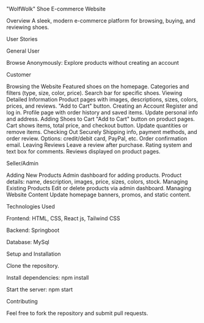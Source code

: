 "WolfWolk" Shoe E-commerce Website

Overview A sleek, modern e-commerce platform for browsing, buying, and reviewing shoes.

User Stories

General User

Browse Anonymously: Explore products without creating an account

Customer

Browsing the Website Featured shoes on the homepage. Categories and filters (type, size, color, price). Search bar for specific shoes. Viewing Detailed Information Product pages with images, descriptions, sizes, colors, prices, and reviews. "Add to Cart" button. Creating an Account Register and log in. Profile page with order history and saved items. Update personal info and address. Adding Shoes to Cart "Add to Cart" button on product pages. Cart shows items, total price, and checkout button. Update quantities or remove items. Checking Out Securely Shipping info, payment methods, and order review. Options: credit/debit card, PayPal, etc. Order confirmation email. Leaving Reviews Leave a review after purchase. Rating system and text box for comments. Reviews displayed on product pages.

Seller/Admin

Adding New Products Admin dashboard for adding products. Product details: name, description, images, price, sizes, colors, stock. Managing Existing Products Edit or delete products via admin dashboard. Managing Website Content Update homepage banners, promos, and static content.

Technologies Used

Frontend: HTML, CSS, React js, Tailwind CSS

Backend: Springboot

Database: MySql

Setup and Installation

Clone the repository.

Install dependencies: npm install

Start the server: npm start

Contributing

Feel free to fork the repository and submit pull requests.
